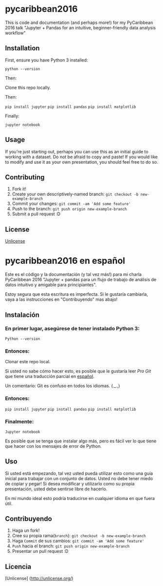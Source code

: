 # pycaribbean2016

This is code and documentation (and perhaps more!) for my PyCaribbean 2016 talk "Jupyter + Pandas for an intuitive, beginner-friendly data analysis workflow"

## Installation

First, ensure you have Python 3 installed:

`python --version`

Then:

Clone this repo locally.

Then:

`pip install jupyter`
`pip install pandas`
`pip install matplotlib`

Finally:

`jupyter notebook`

## Usage

If you're just starting out, perhaps you can use this as an initial guide to working with a dataset. Do not be afraid to copy and paste! If you would like to modify and use it as your own presentation, you should feel free to do so.

## Contributing

1. Fork it!
2. Create your own descriptively-named branch: `git checkout -b new-example-branch`
3. Commit your changes: `git commit -am 'Add some feature'`
4. Push to the branch: `git push origin new-example-branch`
5. Submit a pull request :D

## License

[Unlicense](http://unlicense.org/)

# pycaribbean2016 en español

Este es el código y la documentación (y tal vez más!) para mi charla PyCaribbean 2016 "Jupyter + pandas para un flujo de trabajo de análisis de datos intuitivo y amigable para principiantes".

Estoy segura que esta escritura es imperfecta. Si le gustaría cambiarla, vaya a las instrucciones en "Contribuyendo" mas abajo!

## Instalación

### En primer lugar, asegúrese de tener instalado Python 3:

`Python --version`

### Entonces:

Clonar este repo local.

Si usted no sabe cómo hacer esto, es posible que le gustaría leer _Pro Git_ que tiene una traducción parcial en [español](https://git-scm.com/book/es/v1). 

Un comentario: Git es confuso en todos los idiomas. (._.,)

### Entonces:

`pip install jupyter`
`pip install pandas`
`pip install matplotlib`

### Finalmente:

`Jupyter notebook`

Es posible que se tenga que instalar algo más, pero es fácil ver lo que tiene que hacer con los mensajes de error de Python.

## Uso

Si usted está empezando, tal vez usted pueda utilizar esto como una guía inicial para trabajar con un conjunto de datos. Usted no debe tener miedo de copiar y pegar! Si desea modificar y utilizarlo como su propia presentación, usted debe sentirse libre de hacerlo.

En mi mundo ideal esto podría traducirse en cualquier idioma en que fuera útil.

## Contribuyendo

1. Haga un fork!
2. Cree su propia rama(`branch`): `git checkout -b new-example-branch`
3. Haga `Commit` de sus cambios: `git commit -am 'Add some feature'`
4. `Push` hacia el branch: `git push origin new-example-branch`
5. Presentar un pull request :D

## Licencia

[Unlicense] (http://unlicense.org/)
